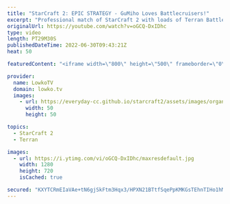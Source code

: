 ```yaml
---
title: "StarCraft 2: EPIC STRATEGY - GuMiho Loves Battlecruisers!"
excerpt: "Professional match of StarCraft 2 with loads of Terran Battlecruisers from GuMiho. In this Terran versus Zerg, Rogue decides to respond with a focus on Corruptors and eventually Infestors.  Rogue vs herO: https://youtu.be/rqFbx1bdKgA Game is from the OlimoLeague: https://www.patreon.com/olimoley/  Support"
originalUrl: https://youtube.com/watch?v=oGCQ-DxIDhc
type: video
length: PT29M30S
publishedDateTime: 2022-06-30T09:43:21Z
heat: 50

featuredContent: "<iframe width=\"800\" height=\"500\" frameborder=\"0\" src=\"https://www.youtube.com/embed/oGCQ-DxIDhc\" allow=\"accelerometer; autoplay; encrypted-media; gyroscope; picture-in-picture\" allowfullscreen></iframe>"

provider:
  name: LowkoTV
  domain: lowko.tv
  images:
    - url: https://everyday-cc.github.io/starcraft2/assets/images/organizations/lowko.tv-50x50.jpg
      width: 50
      height: 50

topics:
  - StarCraft 2
  - Terran

images:
  - url: https://i.ytimg.com/vi/oGCQ-DxIDhc/maxresdefault.jpg
    width: 1280
    height: 720
    isCached: true

secured: "KXYTCRmEIaVAe+tN6gjSkFtm3Hqx3/HPXN21BTtfSqePpKMKGsTEhnTIHo1hMtkgP9Rq32ja27OWLVpN07CJEzU/cCoeCOUVOr5pxFSd52ARctsghfOoJypHjUTay/OOejjru+d9rL860nguGQhWsVGFd5v8hwllvsbFaThdCocZq5M+9GbekM39d2HlLJcMBkiP3OjV24t3ipEoFyYvM2XMOJGt0CRlpGJzx111+kwKL3CDpIIddeY6dI1P4U/+3edvpfsG0MaA76NJ4C/YjdCgNjaOMDsWXxdUniLWwIkMzhAB0m291uKYL2CWPpKky4lT6Zze521g0zxx9L3qm48jztvMMhIgc0E82z0KSl5KTp80KGi+QwpueW9FDyXBfvcUpk3jKOnfPtzoDNUdfvzX4ZzfF9zShJKA/9iqkA+inJP5obxlYmPi0vtrKpE2;Z+n/c1YB8etE6scij4gJUQ=="
---
```


